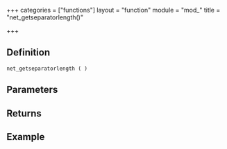 +++
categories = ["functions"]
layout = "function"
module = "mod_"
title = "net_getseparatorlength()"

+++

## Definition

    net_getseparatorlength ( )

## Parameters

## Returns

## Example
